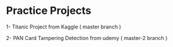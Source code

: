 # Practice Projects 

1- Titanic Project from Kaggle ( master branch )

2- PAN Card Tampering Detection from udemy ( master-2 branch )
